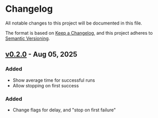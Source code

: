 # Changelog

All notable changes to this project will be documented in this file.

The format is based on [Keep a Changelog](https://keepachangelog.com/en/1.1.0/),
and this project adheres to [Semantic Versioning](https://semver.org/spec/v2.0.0.html).

## [v0.2.0] - Aug 05, 2025

### Added

- Show average time for successful runs
- Allow stopping on first success

### Added

- Change flags for delay, and "stop on first failure"

[unreleased]: https://github.com/dhth/mult/compare/v0.2.0...HEAD
[v0.2.0]: https://github.com/dhth/mult/compare/v0.1.3...v0.2.0
